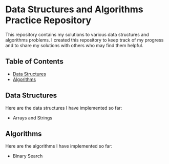 # Data Structures and Algorithms Practice Repository

This repository contains my solutions to various data structures and algorithms problems. I created this repository to keep track of my progress and to share my solutions with others who may find them helpful.

## Table of Contents

- [Data Structures](#data-structures)
- [Algorithms](#algorithms)

## Data Structures

Here are the data structures I have implemented so far:

- Arrays and Strings


## Algorithms

Here are the algorithms I have implemented so far:

- Binary Search
